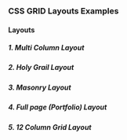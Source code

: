 ### CSS GRID Layouts Examples

#### Layouts

##### 1. Multi Column Layout
##### 2. Holy Grail Layout
##### 3. Masonry Layout
##### 4. Full page (Portfolio) Layout
##### 5. 12 Column Grid Layout
